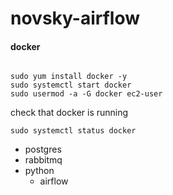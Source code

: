 # novsky-airflow

#### docker
```

sudo yum install docker -y
sudo systemctl start docker
sudo usermod -a -G docker ec2-user
```
check that docker is running
```
sudo systemctl status docker
```

* postgres
* rabbitmq
* python
  * airflow 
